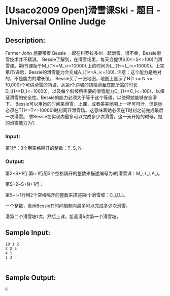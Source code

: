 # [Usaco2009 Open]滑雪课Ski - 题目 - Universal Online Judge

## Description: 

Farmer John 想要带着 Bessie 一起在科罗拉多州一起滑雪。很不幸，Bessie滑雪技术并不精湛。 Bessie了解到，在滑雪场里，每天会提供S(0<=S<=100)门滑雪课。第i节课始于M_i(1<=M_i<=10000),上的时间为L_i(1<=L_i<=10000)。上完第i节课后，Bessie的滑雪能力会变成A_i(1<=A_i<=100). 注意：这个能力是绝对的，不是能力的增长值。 Bessie买了一张地图，地图上显示了N(1 <= N <= 10,000)个可供滑雪的斜坡，从第i个斜坡的顶端滑至底部所需的时长D_i(1<=D_i<=10000)，以及每个斜坡所需要的滑雪能力C_i(1<=C_i<=100)，以保证滑雪的安全性。Bessie的能力必须大于等于这个等级，以使得她能够安全滑下。 Bessie可以用她的时间来滑雪，上课，或者美美地喝上一杯可可汁，但是她必须在T(1<=T<=10000)时刻离开滑雪场。这意味着她必须在T时刻之前完成最后一次滑雪。 求Bessie在实现内最多可以完成多少次滑雪。这一天开始的时候，她的滑雪能力为1. 

### Input: 

第1行：3个用空格隔开的整数：T, S, N。

### Output: 

第2~S+1行:第i+1行用3个空格隔开的整数来描述编号为i的滑雪课：M_i,L_i,A_i。

第S+2~S+N+1行：

第S+i+1行用2个空格隔开的整数来描述第i个滑雪坡：C_i,D_i。 

一个整数，表示Bessie在时间限制内最多可以完成多少次滑雪。 

滑第二个滑雪坡1次，然后上课，接着滑5次第一个滑雪坡。 


## Sample Input: 
```
10 1 2
3 2 5
4 1
1 3


```

## Sample Output: 
```
6

```
